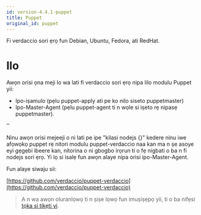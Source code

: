 ```yaml
---
id: version-4.4.1-puppet
title: Puppet
original_id: puppet
---
```


Fi verdaccio sori ẹrọ fun Debian, Ubuntu, Fedora, ati RedHat.

# Ilo

Awọn orisi ọna meji lo wa lati fi verdaccio sori ẹrọ nipa lilo modulu Puppet yii:

* Ipo-iṣamulo (pẹlu puppet-apply ati pe ko nilo siseto puppetmaster)
* Ipo-Master-Agent (pẹlu puppet-agent ti n wọle si iṣeto rẹ nipasẹ puppetmaster).

<div id="codefund">''</div>

Ninu awọn orisi mejeeji o ni lati pe ipe "kilasi nodejs {}" kedere ninu iwe afọwọkọ puppet rẹ nitori modulu puppet-verdaccio naa kan ma n ṣe asoye eyi gẹgẹbi ibeere kan, nitorina o ni gbogbo irọrun ti o fẹ nigbati o ba n fi nodejs sori ẹrọ. Yi lọ si isalẹ fun awọn alaye nipa orisi ipo-Master-Agent.

Fun alaye siwaju sii:

[https://github.com/verdaccio/puppet-verdaccio](https://github.com/verdaccio/puppet-verdaccio)

> A n wa awọn oluranlọwọ ti n ṣiṣe lọwọ fun imuṣiṣẹpọ yii, ti o ba nifẹsi [tọka si tikẹti yi](https://github.com/verdaccio/puppet-verdaccio/issues/11).




